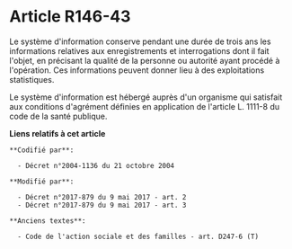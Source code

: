 # Article R146-43

Le système d'information conserve pendant une durée de trois ans les informations relatives aux enregistrements et
interrogations dont il fait l'objet, en précisant la qualité de la personne ou autorité ayant procédé à l'opération. Ces
informations peuvent donner lieu à des exploitations statistiques.

Le système d'information est hébergé auprès d'un organisme qui satisfait aux conditions d'agrément définies en application de
l'article L. 1111-8 du code de la santé publique.

**Liens relatifs à cet article**

	**Codifié par**:

	  - Décret n°2004-1136 du 21 octobre 2004

	**Modifié par**:

	  - Décret n°2017-879 du 9 mai 2017 - art. 2
	  - Décret n°2017-879 du 9 mai 2017 - art. 3

	**Anciens textes**:

	  - Code de l'action sociale et des familles - art. D247-6 (T)
